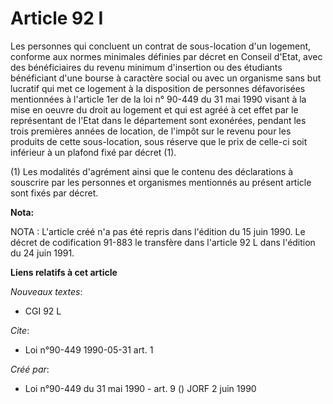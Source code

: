 # Article 92 I

Les personnes qui concluent un contrat de sous-location d'un logement, conforme aux normes minimales définies par décret en
Conseil d'Etat, avec des bénéficiaires du revenu minimum d'insertion ou des étudiants bénéficiant d'une bourse à caractère
social ou avec un organisme sans but lucratif qui met ce logement à la disposition de personnes défavorisées mentionnées à
l'article 1er de la loi n° 90-449 du 31 mai 1990 visant à la mise en oeuvre du droit au logement et qui est agréé à cet effet
par le représentant de l'Etat dans le département sont exonérées, pendant les trois premières années de location, de l'impôt
sur le revenu pour les produits de cette sous-location, sous réserve que le prix de celle-ci soit inférieur à un plafond fixé
par décret (1).

(1) Les modalités d'agrément ainsi que le contenu des déclarations à souscrire par les personnes et organismes mentionnés au
présent article sont fixés par décret.

**Nota:**

NOTA : L'article créé n'a pas été repris dans l'édition du 15 juin 1990. Le décret de codification 91-883 le transfère dans
l'article 92 L dans l'édition du 24 juin 1991.

**Liens relatifs à cet article**

_Nouveaux textes_:

  - CGI 92 L

_Cite_:

  - Loi n°90-449 1990-05-31 art. 1

_Créé par_:

  - Loi n°90-449 du 31 mai 1990 - art. 9 () JORF 2 juin 1990
